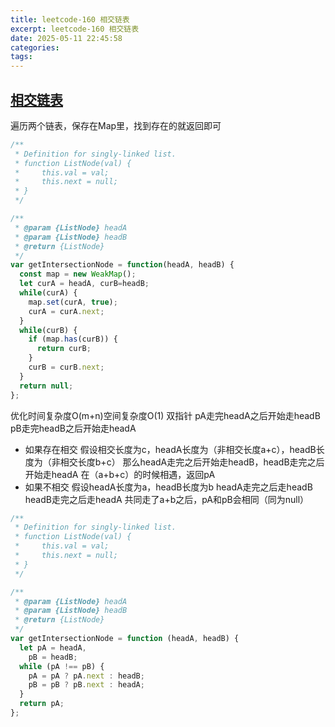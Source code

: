 ```yaml
---
title: leetcode-160 相交链表
excerpt: leetcode-160 相交链表
date: 2025-05-11 22:45:58
categories:
tags:
---
```


## [相交链表](https://leetcode.cn/problems/intersection-of-two-linked-lists/)

遍历两个链表，保存在Map里，找到存在的就返回即可

```js
/**
 * Definition for singly-linked list.
 * function ListNode(val) {
 *     this.val = val;
 *     this.next = null;
 * }
 */

/**
 * @param {ListNode} headA
 * @param {ListNode} headB
 * @return {ListNode}
 */
var getIntersectionNode = function(headA, headB) {
  const map = new WeakMap();
  let curA = headA, curB=headB;
  while(curA) {
    map.set(curA, true);
    curA = curA.next;
  }
  while(curB) {
    if (map.has(curB)) {
      return curB;
    }
    curB = curB.next;
  }
  return null;
};
```

优化时间复杂度O(m+n)空间复杂度O(1)
双指针
pA走完headA之后开始走headB
pB走完headB之后开始走headA

- 如果存在相交
假设相交长度为c，headA长度为（非相交长度a+c），headB长度为（非相交长度b+c）
那么headA走完之后开始走headB，headB走完之后开始走headA
在（a+b+c）的时候相遇，返回pA
- 如果不相交
假设headA长度为a，headB长度为b
headA走完之后走headB
headB走完之后走headA
共同走了a+b之后，pA和pB会相同（同为null）

```js
/**
 * Definition for singly-linked list.
 * function ListNode(val) {
 *     this.val = val;
 *     this.next = null;
 * }
 */

/**
 * @param {ListNode} headA
 * @param {ListNode} headB
 * @return {ListNode}
 */
var getIntersectionNode = function (headA, headB) {
  let pA = headA,
    pB = headB;
  while (pA !== pB) {
    pA = pA ? pA.next : headB;
    pB = pB ? pB.next : headA;
  }
  return pA;
};
```
